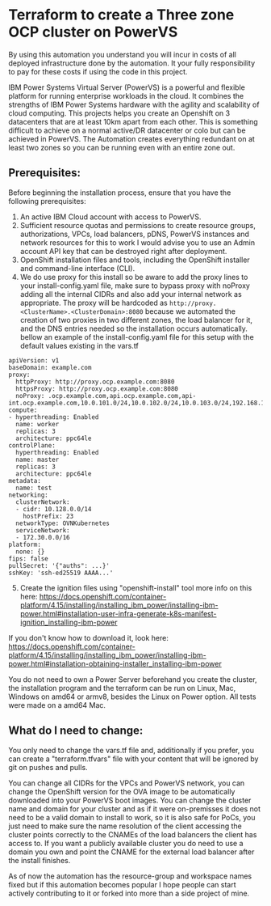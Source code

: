 # Terraform to create a Three zone OCP cluster on PowerVS
By using this automation you understand you will incur in costs of all deployed infrastructure done by the automation. It your fully responsibility to pay for these costs if using the code in this project.

IBM Power Systems Virtual Server (PowerVS) is a powerful and flexible platform for running enterprise workloads in the cloud. It combines the strengths of IBM Power Systems hardware with the agility and scalability of cloud computing. 
This projects helps you create an Openshift on 3 datacenters that are at least 10km apart from each other. This is something difficult to achieve on a normal active/DR datacenter or colo but can be achieved in PowerVS.
The Automation creates everything redundant on at least two zones so you can be running even with an entire zone out.

## Prerequisites:
Before beginning the installation process, ensure that you have the following prerequisites:

1) An active IBM Cloud account with access to PowerVS.
2) Sufficient resource quotas and permissions to create resource groups, authorizations, VPCs, load balancers, pDNS, PowerVS instances and network resources for this to work I would advise you to use an Admin account API key that can be destroyed right after deployment.
3) OpenShift installation files and tools, including the OpenShift installer and command-line interface (CLI).
4) We do use proxy for this install so be aware to add the proxy lines to your install-config.yaml file, make sure to bypass proxy with noProxy adding all the internal CIDRs and also add your internal network as appropriate. The proxy will be hardcoded as `http://proxy.<ClusterName>.<ClusterDomain>:8080` because we automated the creation of two proxies in two different zones, the load balancer for it, and the DNS entries needed so the installation occurs automatically. bellow an example of the install-config.yaml file for this setup with the default values existing in the vars.tf

```
apiVersion: v1
baseDomain: example.com
proxy:
  httpProxy: http://proxy.ocp.example.com:8080
  httpsProxy: http://proxy.ocp.example.com:8080
  noProxy: .ocp.example.com,api.ocp.example.com,api-int.ocp.example.com,10.0.101.0/24,10.0.102.0/24,10.0.103.0/24,192.168.101.0/24,192.168.102.0/24,192.168.103.0/24
compute: 
- hyperthreading: Enabled 
  name: worker
  replicas: 3 
  architecture: ppc64le
controlPlane: 
  hyperthreading: Enabled 
  name: master
  replicas: 3 
  architecture: ppc64le
metadata:
  name: test 
networking:
  clusterNetwork:
  - cidr: 10.128.0.0/14 
    hostPrefix: 23 
  networkType: OVNKubernetes 
  serviceNetwork: 
  - 172.30.0.0/16
platform:
  none: {} 
fips: false 
pullSecret: '{"auths": ...}' 
sshKey: 'ssh-ed25519 AAAA...' 
```
5) Create the ignition files using "openshift-install" tool more info on this here:
   https://docs.openshift.com/container-platform/4.15/installing/installing_ibm_power/installing-ibm-power.html#installation-user-infra-generate-k8s-manifest-ignition_installing-ibm-power

If you don't know how to download it, look here: https://docs.openshift.com/container-platform/4.15/installing/installing_ibm_power/installing-ibm-power.html#installation-obtaining-installer_installing-ibm-power

You do not need to own a Power Server beforehand you create the cluster, the installation program and the terraform can be run on Linux, Mac, Windows on amd64 or armv8, besides the Linux on Power option. All tests were made on a amd64 Mac.

## What do I need to change:
You only need to change the vars.tf file and, additionally if you prefer, you can create a "terraform.tfvars" file with your content that will be ignored by git on pushes and pulls.

You can change all CIDRs for the VPCs and PowerVS network, you can change the OpenShift version for the OVA image to be automatically downloaded into your PowerVS boot images. You can change the cluster name and domain for your cluster and as if it were on-premisses it does not need to be a valid domain to install to work, so it is also safe for PoCs, you just need to make sure the name resolution of the client accessing the cluster points correctly to the CNAMEs of the load balancers the client has access to. If you want a publicly available cluster you do need to use a domain you own and point the CNAME for the external load balancer after the install finishes.


As of now the automation has the resource-group and workspace names fixed but if this automation becomes popular I hope people can start actively contributing to it or forked into more than a side project of mine.
